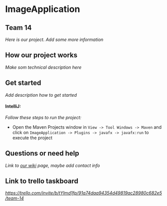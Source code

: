 # ImageApplication
## Team 14
*Here is our project. Add some more information* 


## How our project works 
*Make som technical description here*


## Get started 
*Add description how to get started* 

#### IntelliJ:
*Follow these steps to run the project:*
- Open the Maven Projects window in `View -> Tool Windows -> Maven` and click on  `ImageApplication -> Plugins -> javafx -> javafx:run` to execute the project

## Questions or need help
*Link to [our wiki](https://gitlab.stud.idi.ntnu.no/eirsteir/team-14-software-engineering/-/wikis/home) page, maybe add contact info*

## Link to trello taskboard
*https://trello.com/invite/b/tYlmd1fp/91a74daa94354d49819ac28980c682e5/team-14*
